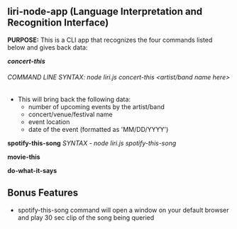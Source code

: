 ## liri-node-app (Language Interpretation and Recognition Interface)
**PURPOSE:** This is a CLI app that recognizes the four commands listed below and gives back data:

***concert-this***
###### COMMAND LINE SYNTAX: node liri.js concert-this <artist/band name here>
* This will bring back the following data:
  * number of upcoming events by the artist/band
  * concert/venue/festival name
  * event location
  * date of the event (formatted as 'MM/DD/YYYY')
  
[]()

**spotify-this-song** *SYNTAX - node liri.js spotify-this-song <song name here>*
  
**movie-this**

**do-what-it-says**

## Bonus Features
* spotify-this-song command will open a window on your default browser and play 30 sec clip of the song being queried

